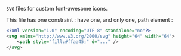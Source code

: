 `SVG` files for custom font-awesome icons.

This file has one constraint : have one, and only one, path element :

```xml
<?xml version="1.0" encoding="UTF-8" standalone="no"?>
<svg xmlns="http://www.w3.org/2000/svg" height="64" width="64">
    <path style="fill:#ffaa45;" d="..." />
</svg>
```
